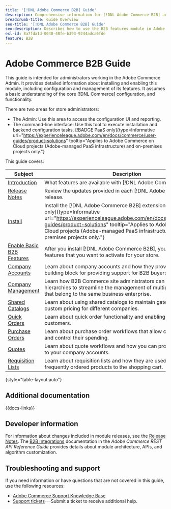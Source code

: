```yaml
---
title: '[!DNL Adobe Commerce B2B] Guide'
description: Comprehensive information for [!DNL Adobe Commerce B2B] administrators, including installation and configuration.
breadcrumb-title: Guide Overview
seo-title: '[!DNL Adobe Commerce B2B] Guide'
seo-description: Describes how to use the B2B features module in Adobe Commerce.
exl-id: 8a7fda1d-0040-48fe-b393-9244adca6fde
feature: B2B
---
```

# Adobe Commerce B2B Guide

This guide is intended for administrators working in the Adobe Commerce Admin. It provides detailed information about installing and enabling this module, including configuration and management of its features. It assumes a basic understanding of the core [!DNL Commerce] configuration, and functionality.

There are two areas for store administrators:

- The Admin: Use this area to access the configuration UI and reporting.
- The command-line interface: Use this tool to execute installation and backend configuration tasks. [!BADGE PaaS only]{type=Informative url="https://experienceleague.adobe.com/en/docs/commerce/user-guides/product-solutions" tooltip="Applies to Adobe Commerce on Cloud projects (Adobe-managed PaaS infrastructure) and on-premises projects only."}

This guide covers:

| Subject | Description |
| ------- | ----------- |
| [Introduction](introduction.md) | What features are available with [!DNL Adobe Commerce B2B]?|
| [Release Notes](release-notes.md) | Review the updates provided in each [!DNL Adobe Commerce B2B] release. |
| [Install](install.md) | Install the [!DNL Adobe Commerce B2B] extension. [!BADGE PaaS only]{type=Informative url="https://experienceleague.adobe.com/en/docs/commerce/user-guides/product-solutions" tooltip="Applies to Adobe Commerce on Cloud projects (Adobe-managed PaaS infrastructure) and on-premises projects only."} |
| [Enable Basic B2B Features](enable-basic-features.md) | After you install [!DNL Adobe Commerce B2B], you must enable the features that you want to activate for your store. |
| [Company Accounts](account-companies.md) | Learn about company accounts and how they provide the primary building block for providing support for B2B buyers on your store. |
| [Company Management](manage-companies.md) | Learn how B2B Commerce site administrators can build company hierarchies to streamline the management of multiple companies that belong to the same business enterprise.|
| [Shared Catalogs](catalog-shared.md) | Learn about using shared catalogs to maintain gated catalogs with custom pricing for different companies. |
| [Quick Orders](quick-order.md) | Learn about quick order functionality and enabling it for your customers. |
| [Purchase Orders](purchase-order-flow.md) | Learn about purchase order workflows that allow companies to track and control their spending. |
| [Quotes](quotes.md) | Learn about quote workflows and how you can provide this service to your company accounts. |
| [Requisition Lists](requisition-lists.md) | Learn about requisition lists and how they are used to easily add frequently ordered products to the shopping cart. |

{style="table-layout:auto"}

## Additional documentation

{{docs-links}}

## Developer information

For information about changes included in module releases, see the [Release Notes](release-notes.md). The [B2B Integrations](https://developer.adobe.com/commerce/webapi/rest/b2b/) documentation in the _Adobe Commerce REST API  Reference Guide_  provides details about module architecture, APIs, and algorithm customization.

## Troubleshooting and support

If you need information or have questions that are not covered in this guide, use the following resources:

- [Adobe Commerce Support Knowledge Base](https://experienceleague.adobe.com/docs/commerce-knowledge-base/kb/overview.html)
- [Support tickets](https://experienceleague.adobe.com/docs/commerce-knowledge-base/kb/help-center-guide/magento-help-center-user-guide.html#submit-ticket)---Submit a ticket to receive additional help.
